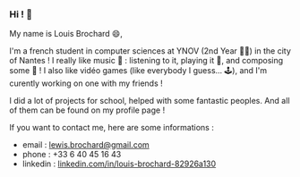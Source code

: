 ### Hi ! 👋

My name is Louis Brochard 😄,

I'm a french student in computer sciences at YNOV (2nd Year 👨‍💻) in the city of Nantes !
I really like music 🎵 : listening to it, playing it 🎸, and composing some 🎹 !
I also like vidéo games (like everybody I guess... 🕹), and I'm curently working on one with my friends  !

I did a lot of projects for school, helped with some fantastic peoples. 
And all of them can be found on my profile page !

If you want to contact me, here are some informations :

- email : lewis.brochard@gmail.com
- phone : +33 6 40 45 16 43
- linkedin : [linkedin.com/in/louis-brochard-82926a130](linkedin.com/in/louis-brochard-82926a130)

